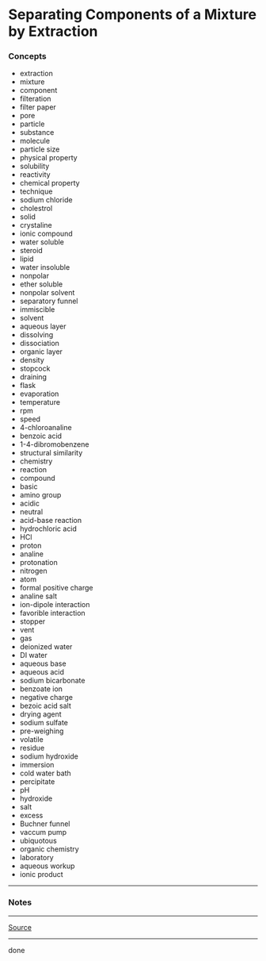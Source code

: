 # Separating Components of a Mixture by Extraction

### Concepts

- extraction
- mixture
- component
- filteration
- filter paper
- pore
- particle
- substance
- molecule
- particle size
- physical property
- solubility
- reactivity
- chemical property
- technique
- sodium chloride
- cholestrol
- solid
- crystaline
- ionic compound
- water soluble
- steroid
- lipid
- water insoluble
- nonpolar
- ether soluble
- nonpolar solvent
- separatory funnel
- immiscible
- solvent
- aqueous layer
- dissolving
- dissociation
- organic layer
- density
- stopcock
- draining
- flask
- evaporation
- temperature
- rpm
- speed
- 4-chloroanaline
- benzoic acid
- 1-4-dibromobenzene
- structural similarity
- chemistry
- reaction
- compound
- basic
- amino group
- acidic
- neutral
- acid-base reaction
- hydrochloric acid
- HCl
- proton
- analine
- protonation
- nitrogen
- atom
- formal positive charge
- analine salt
- ion-dipole interaction
- favorible interaction
- stopper
- vent
- gas
- deionized water
- DI water
- aqueous base
- aqueous acid
- sodium bicarbonate
- benzoate ion
- negative charge
- bezoic acid salt
- drying agent
- sodium sulfate
- pre-weighing
- volatile
- residue
- sodium hydroxide
- immersion
- cold water bath
- percipitate
- pH
- hydroxide
- salt
- excess
- Buchner funnel
- vaccum pump
- ubiquotous
- organic chemistry
- laboratory
- aqueous workup
- ionic product

---

### Notes

---

[Source](https://youtu.be/N96JaRnE7n0)

---

done